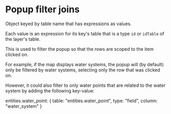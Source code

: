 # Popup filter joins

Object keyed by table name that has expressions as values.

Each value is an expression for its key's table that is a type `id` or `idTable` of the layer's table.

This is used to filter the popup so that the rows are scoped to the item clicked on.

For example, if the map displays water systems, the popup will (by default) only be filtered by water systems, selecting only the row that was clicked on.

However, it could also filter to only water points that are related to the water system by adding the following key-value:

entities.water_point: { table: "entities.water_point", type: "field", column: "water_system" }